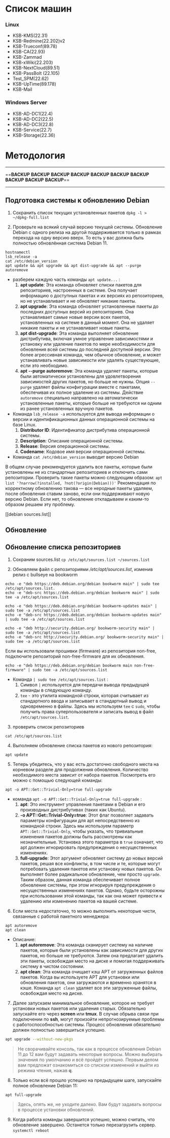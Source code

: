 # Список машин
### Linux 
- KSB-KMS(22.31)
- KSB-Redmine(22.202)v2
- KSB-Trueconf(89.78)
- KSB-CA(22.93)
- KSB-Zammad
- KSB-xWiki(22.203)
- KSB-NextCloud(89.51)
- KSB-PassBolt (22.105)
- Test_SPM(22.62)
- KSB-UpTime(89.178)
- KSB-Mail
### Windows Server
- KSB-AD-DC1(22.4)
- KSB-AD-DC2(22.5)
- KSB-AD-DC3(22.8)
- KSB-Service(22.7)
- KSB-Storage(22.36)

# Методология 
---
==**BACKUP**  **BACKUP**  **BACKUP** **BACKUP**  **BACKUP**  **BACKUP** **BACKUP**  **BACKUP**  **BACKUP** **BACKUP**== 

---
## Подготовка системы к обновлению Debian

1. Cохранить список текущих установленных пакетов
`dpkg -l > ~/dpkg-full.list`

2. Проверьте на всякий случай версию текущей системы. Обновление Debian с одного релиза на другой поддерживается только в рамках перехода на одну версию вверх. То есть у вас должна быть полностью обновлённая система Debian 11.
```
hostnamectl
lsb_release -a
cat /etc/debian_version
apt update && apt upgrade && apt dist-upgrade && apt --purge autoremove
```
- разберем каждую часть команды `apt update...` :
	 1. **apt update**: Эта команда обновляет списки пакетов для репозиториев, настроенных в системе. Она получает информацию о доступных пакетах и их версиях из репозиториев, но не устанавливает и не обновляет никакие пакеты.
	2. **apt upgrade**: Эта команда обновляет установленные пакеты до последних доступных версий из репозиториев. Она устанавливает самые новые версии всех пакетов, установленных на системе в данный момент. Она не удаляет никакие пакеты и не устанавливает новые пакеты.
	 2. **apt dist-upgrade**: Эта команда выполняет обновление дистрибутива, включая умное управление зависимостями и установку или удаление пакетов по мере необходимости для обновления всей системы до последней доступной версии. Это более агрессивная команда, чем обычное обновление, и может устанавливать новые зависимости или удалять существующие, если это необходимо.
	 4. **apt --purge autoremove**: Эта команда удаляет пакеты, которые были автоматически установлены для удовлетворения зависимостей других пакетов, но больше не нужны. Опция `--purge` удаляет файлы конфигурации вместе с пакетами, обеспечивая их полное удаление из системы. Действие `autoremove` специально направлено на автоматически установленные пакеты, которые больше не требуются ни одним из ранее установленных вручную пакетов.
- Команда `lsb_release -a` используется для вывода информации о версии и идентификационных данных операционной системы на базе Linux.
	1. **Distributor ID**: Идентификатор дистрибутива операционной системы.
	2. **Description**: Описание операционной системы.
	3. **Release**: Версия операционной системы.
	4. **Codename**: Кодовое имя версии операционной системы.
- Команда `cat /etc/debian_version` выводит версию Debian

В общем случае рекомендуется удалить все пакеты, которые были установлены не из стандартных репозиториев и отключить сами репозитории. Проверить такие пакеты можно следующим образом:
`apt list '?narrow(?installed, ?not(?origin(Debian)))'`
Рекомендация по корректному обновлению такова — все неродные пакеты удаляем, после обновления ставим заново, если они поддерживают новую версию Debian. Если нет, то обновление откладываем и каким-то образом решаем эту проблему.

[[debian sources.list]]


## Обновление

## Обновление списка репозиториев
1. Cохраним sources.list
`cp /etc/apt/sources.list ~/sources.list`

2. Обновляем файл с репозиториями _/etc/apt/sources.list_, изменив релиз с bullseye на bookworm
```
echo -e "deb https://deb.debian.org/debian bookworm main" | sudo tee /etc/apt/sources.list.
echo -e "deb-src https://deb.debian.org/debian bookworm main" | sudo tee -a /etc/apt/sources.list
```
```
echo -e "deb https://deb.debian.org/debian bookworm-updates main" | sudo tee -a /etc/apt/sources.list
echo -e "deb-src https://deb.debian.org/debian bookworm-updates main" | sudo tee -a /etc/apt/sources.list

```
```
echo -e "deb http://security.debian.org/ bookworm-security main" | sudo tee -a /etc/apt/sources.list
echo -e "deb-src http://security.debian.org/ bookworm-security main" | sudo tee -a /etc/apt/sources.list
```
 Если вы использовали прошивки (firmware) из репозитория non-free, подключите репозиторий non-free-firmware для их обновления.
```
echo -e "deb https://deb.debian.org/debian bookworm main non-free-firmware" | sudo tee -a /etc/apt/sources.list
```
- Команда `| sudo tee /etc/apt/sources.list` : 
	1. Символ `|` используется для передачи вывода предыдущей команды в следующую команду. 
	2. `tee` - это утилита командной строки, которая считывает из стандартного ввода и записывает в стандартный вывод и одновременно в файлы. Здесь мы используем `tee` с `sudo`, чтобы получить права суперпользователя и записать вывод в файл `/etc/apt/sources.list`.

3. проверить список репозиториев
```
cat /etc/apt/sources.list
```

4. Выполняем обновление списка пакетов из нового репозитория:
```
apt update
```

5. Теперь убедитесь, что у вас есть достаточно свободного места на корневом разделе для продолжения обновления. Количество необходимого места зависит от набора пакетов. Посмотреть его можно с помощью следующей команды:
```
apt -o APT::Get::Trivial-Only=true full-upgrade
```
 - команда `apt -o APT::Get::Trivial-Only=true full-upgrade` :
	1. **apt**: Это инструмент управления пакетами в Debian и его производных дистрибутивах (таких как Ubuntu).
    2. **-o APT::Get::Trivial-Only=true**: Этот флаг позволяет задавать параметры конфигурации для apt непосредственно из командной строки. Здесь мы используем параметр `APT::Get::Trivial-Only`, чтобы указать, что тривиальные изменения пакетов должны быть рассмотрены как незначительные. Установка этого параметра в `true` означает, что apt должен игнорировать предупреждения о несущественных изменениях.
    3. **full-upgrade**: Этот аргумент обновляет систему до новых версий пакетов, решая все конфликты, в том числе и те, которые могут потребовать удаления пакетов или установку новых пакетов. Он выполняет более радикальное обновление, чем просто `upgrade`.    
	Таким образом, данная команда обеспечивает полное обновление системы, при этом игнорируя предупреждения о несущественных изменениях пакетов. Однако, будьте осторожны при использовании этой команды, так как она может привести к удалению или изменению пакетов на вашей системе.

6. Если места недостаточно, то можно выполнить некоторые чисти, связанные с работой пакетного менеджера:
```
apt autoremove
apt clean
```
- Описание:
	1. **apt autoremove**: Эта команда сканирует систему на наличие пакетов, которые были установлены как зависимости для других пакетов, но больше не требуются. Затем она предлагает удалить эти пакеты, освобождая место на диске и помогая поддерживать систему в чистом состоянии.
	2. **apt clean**: Эта команда очищает кэш APT от загруженных файлов пакетов. Когда вы используете APT для установки или обновления пакетов, они загружаются и временно хранятся в кэше. Команда `apt clean` удаляет все эти загруженные файлы, освобождая место на диске.

7. Далее запускаем минимальное обновление, которое не требует установки новых пакетов или удаления старых. Обязательно запускайте его через **screen** или **tmux**. В случае обрыва связи при подключении по **ssh**, могут произойти непрогнозируемые проблемы с работоспособностью системы. Процесс обновления обязательно должен полностью завершиться успешно.
```sh
apt upgrade --without-new-pkgs
```

>Не сворачивайте консоль, так как в процессе обновления Debian 11 до 12 вам будут задавать некоторые вопросы. Можно выбирать значения по умолчанию и всё пройдёт успешно. Первым делом вам предложат ознакомиться со списком изменений и выйти из режима чтения, нажав **q**.

8. Только если всё прошло успешно на предыдущем шаге, запускайте полное обновление Debian 11:
```sh
apt full-upgrade
```

>Здесь, опять же, не уходите далеко. Вам будут задавать вопросы в процессе установки обновлений.
9. Когда работа команды завершится успешно, можно считать, что обновление завершено. Останется только перезагрузить сервер.
`systemctl reboot`